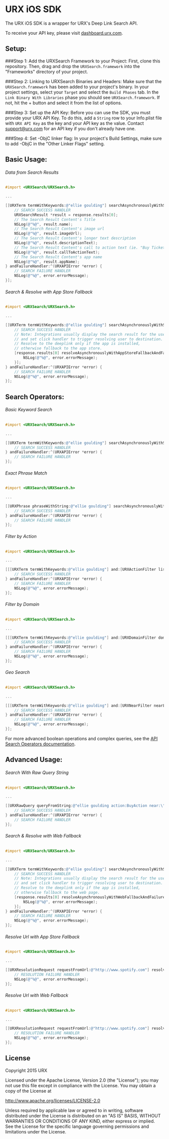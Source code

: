 # URX iOS SDK
The URX iOS SDK is a wrapper for URX's Deep Link Search API.

To receive your API key, please visit [dashboard.urx.com](http://dashboard.urx.com).

## Setup:
###Step 1: Add the URXSearch Framework to your Project:
First, clone this repository. Then, drag and drop the ``URXSearch.framework`` into the "Frameworks" directory of your project.


###Step 2: Linking to URXSearch Binaries and Headers:
Make sure that the ``URXSearch.framework`` has been added to your project's binary. In your project settings, select your ``Target`` and select the ``Build Phases`` tab.  In the ``Link Binary With Libraries`` phase you should see ``URXSearch.framework``. If not, hit the + button and select it from the list of options.


###Step 3: Set up the API Key:
Before you can use the SDK, you must provide your URX API Key. To do this, add a `String` row to your Info.plist file with ``URX API Key`` as the key and your API key as the value. Contact support@urx.com for an API key if you don't already have one.

###Step 4: Set -ObjC linker flag:
In your project's Build Settings, make sure to add -ObjC in the "Other Linker Flags" setting.

## Basic Usage:
###### Data from Search Results
```objective-c
#import <URXSearch/URXSearch.h>

...

[[URXTerm termWithKeywords:@"ellie goulding"] searchAsynchronouslyWithSuccessHandler:^(URXSearchResponse *response) {
    // SEARCH SUCCESS HANDLER
    URXSearchResult *result = response.results[0];
    // The Search Result Content's Title
    NSLog(@"%@", result.name);
    // The Search Result Content's image url
    NSLog(@"%@", result.imageUrl);
    // The Search Result Content's longer text description
    NSLog(@"%@", result.descriptionText);
    // The Search Result Content's call to action text (ie. "Buy Tickets")
    NSLog(@"%@", result.callToActionText);
    // The Search Result Content's app name
    NSLog(@"%@", result.appName);
} andFailureHandler:^(URXAPIError *error) {
    // SEARCH FAILURE HANDLER
    NSLog(@"%@", error.errorMessage);
}];
```
###### Search & Resolve with App Store Fallback
```objective-c
#import <URXSearch/URXSearch.h>

...

[[URXTerm termWithKeywords:@"ellie goulding"] searchAsynchronouslyWithSuccessHandler:^(URXSearchResponse *response) {
    // SEARCH SUCCESS HANDLER
    // Note: Integrations usually display the search result for the user
    // and set click handler to trigger resolving user to destination.
    // Resolve to the deeplink only if the app is installed,
    // otherwise fallback to the app store.
    [response.results[0] resolveAsynchronouslyWithAppStoreFallbackAndFailureHandler:^(URXAPIError *error) {
        NSLog(@"%@", error.errorMessage);
    }];
} andFailureHandler:^(URXAPIError *error) {
    // SEARCH FAILURE HANDLER
    NSLog(@"%@", error.errorMessage);
}];
```
## Search Operators:

###### Basic Keyword Search
```objective-c
#import <URXSearch/URXSearch.h>

...

[[URXTerm termWithKeywords:@"ellie goulding"] searchAsynchronouslyWithSuccessHandler:^(URXSearchResponse *response) {
    // SEARCH SUCCESS HANDLER
} andFailureHandler:^(URXAPIError *error) {
    // SEARCH FAILURE HANDLER
}];
```

###### Exact Phrase Match
```objective-c
#import <URXSearch/URXSearch.h>

...

[[URXPhrase phraseWithString:@"ellie goulding"] searchAsynchronouslyWithSuccessHandler:^(URXSearchResponse *response) {
    // SEARCH SUCCESS HANDLER
} andFailureHandler:^(URXAPIError *error) {
    // SEARCH FAILURE HANDLER
}];
```

###### Filter by Action
```objective-c
#import <URXSearch/URXSearch.h>

...

[[[URXTerm termWithKeywords:@"ellie goulding"] and:[URXActionFilter listenAction]] searchAsynchronouslyWithSuccessHandler:^(URXSearchResponse *response) {
    // SEARCH SUCCESS HANDLER
} andFailureHandler:^(URXAPIError *error) {
    // SEARCH FAILURE HANDLER
    NSLog(@"%@", error.errorMessage);
}];
```

###### Filter by Domain
```objective-c
#import <URXSearch/URXSearch.h>

...

[[[URXTerm termWithKeywords:@"ellie goulding"] and:[URXDomainFilter domainWithPLD:@"spotify.com"]] searchAsynchronouslyWithSuccessHandler:^(URXSearchResponse *response) {
    // SEARCH SUCCESS HANDLER
} andFailureHandler:^(URXAPIError *error) {
    // SEARCH FAILURE HANDLER
    NSLog(@"%@", error.errorMessage);
}];
```

###### Geo Search
```objective-c
#import <URXSearch/URXSearch.h>

...

[[[URXTerm termWithKeywords:@"ellie goulding"] and:[URXNearFilter nearLatitude:37.7811919 AndLongitude:-122.3950664]] searchAsynchronouslyWithSuccessHandler:^(URXSearchResponse *response) {
    // SEARCH SUCCESS HANDLER
} andFailureHandler:^(URXAPIError *error) {
    // SEARCH FAILURE HANDLER
    NSLog(@"%@", error.errorMessage);
}];
```

For more advanced boolean operations and complex queries, see the [API Search Operators documentation](http://developers.urx.com/reference/search-operators.html).

## Advanced Usage:
###### Search With Raw Query String
```objective-c
#import <URXSearch/URXSearch.h>

...

[[URXRawQuery queryFromString:@"ellie goulding action:BuyAction near:\"San Francisco\""] searchAsynchronouslyWithSuccessHandler:^(URXSearchResponse *response) {
    // SEARCH SUCCESS HANDLER
} andFailureHandler:^(URXAPIError *error) {
    // SEARCH FAILURE HANDLER
}];
```

###### Search & Resolve with Web Fallback
```objective-c
#import <URXSearch/URXSearch.h>

...

[[URXTerm termWithKeywords:@"ellie goulding"] searchAsynchronouslyWithSuccessHandler:^(URXSearchResponse *response) {
    // SEARCH SUCCESS HANDLER
    // Note: Integrations usually display the search result for the user
    // and set click handler to trigger resolving user to destination.
    // Resolve to the deeplink only if the app is installed,
    // otherwise fallback to the web page.
    [response.results[0] resolveAsynchronouslyWithWebFallbackAndFailureHandler:^(URXAPIError *error) {
        NSLog(@"%@", error.errorMessage);
    }];
} andFailureHandler:^(URXAPIError *error) {
    // SEARCH FAILURE HANDLER
    NSLog(@"%@", error.errorMessage);
}];
```
###### Resolve Url with App Store Fallback
```objective-c
#import <URXSearch/URXSearch.h>

...

[[URXResolutionRequest requestFromUrl:@"http://www.spotify.com"] resolveAsynchronouslyWithAppStoreFallbackAndFailureHandler:^(URXAPIError *error) {
    // RESOLUTION FAILURE HANDLER
    NSLog(@"%@", error.errorMessage);
}];
```
###### Resolve Url with Web Fallback
```objective-c
#import <URXSearch/URXSearch.h>

...

[[URXResolutionRequest requestFromUrl:@"http://www.spotify.com"] resolveAsynchronouslyWithWebFallbackAndFailureHandler:^(URXAPIError *error) {
    // RESOLUTION FAILURE HANDLER
    NSLog(@"%@", error.errorMessage);
}];
```

License
-------
Copyright 2015 URX

Licensed under the Apache License, Version 2.0 (the "License");
you may not use this file except in compliance with the License.
You may obtain a copy of the License at

   http://www.apache.org/licenses/LICENSE-2.0

Unless required by applicable law or agreed to in writing, software
distributed under the License is distributed on an "AS IS" BASIS,
WITHOUT WARRANTIES OR CONDITIONS OF ANY KIND, either express or implied.
See the License for the specific language governing permissions and
limitations under the License.
